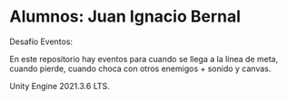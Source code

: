 # Alumnos: Juan Ignacio Bernal

Desafío Eventos:

En este repositorio hay eventos para cuando se llega a la línea de meta, cuando pierde, cuando choca con otros enemigos + sonido y canvas.

Unity Engine 2021.3.6 LTS.


